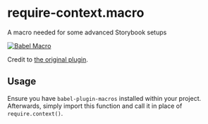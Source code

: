 # require-context.macro

A macro needed for some advanced Storybook setups

[![Babel Macro](https://img.shields.io/badge/babel--macro-%F0%9F%8E%A3-f5da55.svg?style=flat-square)](https://github.com/kentcdodds/babel-plugin-macros)

Credit to [the original plugin](https://github.com/smrq/babel-plugin-require-context-hook/).

## Usage

Ensure you have `babel-plugin-macros` installed within your project. Afterwards, simply import this function and call it in place of `require.context()`.
